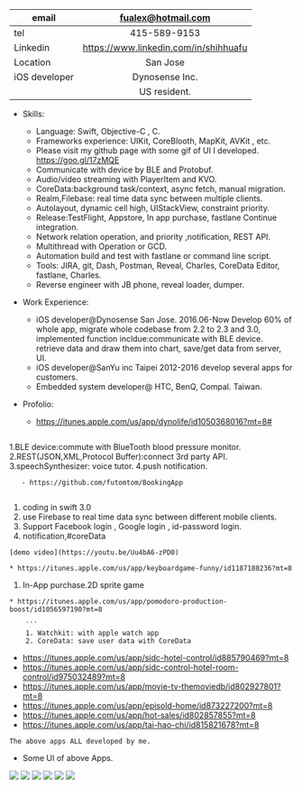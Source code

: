 | email      | fualex@hotmail.com |
|-----------|:------------:|
| tel | 415-589-9153  |
| Linkedin | https://www.linkedin.com/in/shihhuafu  |
| Location | San Jose  |
| iOS developer | Dynosense Inc. |
|  |US resident. |

 

* Skills: 
    * Language: Swift, Objective-C , C.
    * Frameworks experience: UIKit, CoreBlooth, MapKit, AVKit , etc.
    * Please visit my github page with some gif of UI I developed.  https://goo.gl/17zMQE    
	* Communicate with device by BLE and Protobuf.  
	* Audio/video streaming with PlayerItem and KVO. 
	* CoreData:background task/context, async fetch, manual migration.
	* Realm,Filebase: real time data sync between multiple clients.
	* Autolayout, dynamic cell high, UIStackView, constraint priority.     
	* Release:TestFlight, Appstore, In app purchase, fastlane Continue integration.
	* Network relation operation, and priority ,notification, REST API. 
	* Multithread with Operation or GCD. 
	* Automation build and test with fastlane or command line script. 
	* Tools: JIRA, git, Dash, Postman, Reveal, Charles, CoreData Editor, fastlane, Charles. 
	* Reverse engineer with JB phone, reveal loader, dumper. 

* Work Experience:
   * iOS developer@Dynosense San Jose.  2016.06-Now 
     Develop 60% of whole app, migrate whole codebase from 2.2 to 2.3 and 3.0, implemented function incldue:communicate with BLE device.
     retrieve data and draw them into chart, save/get data from server, UI.  
   * iOS developer@SanYu inc Taipei 2012-2016 develop several apps for customers.  
   * Embedded system developer@ HTC, BenQ, Compal. Taiwan. 

* Profolio:  
   - https://itunes.apple.com/us/app/dynolife/id1050368016?mt=8#
   ```
1.BLE device:commute with BlueTooth blood pressure monitor.    
2.REST(JSON,XML,Protocol Buffer):connect 3rd party API. 
3.speechSynthesizer: voice tutor. 
4.push notification. 
```
   - https://github.com/futomtom/BookingApp
  
   ```
 1. coding in swift 3.0 
 2. use Firebase to real time data sync between different mobile clients.  
 3. Support Facebook login , Google login , id-password login.
 4.  notification,#coreData 
 ```
 [demo video](https://youtu.be/Uu4bA6-zPD0)

 * https://itunes.apple.com/us/app/keyboardgame-funny/id1187188236?mt=8
```
   1. In-App purchase.2D sprite game  
 ```
 * https://itunes.apple.com/us/app/pomodoro-production-boost/id1056597190?mt=8
 
     ```
     1. Watchkit: with apple watch app
     2. CoreData: save user data with CoreData
```
  - https://itunes.apple.com/us/app/sidc-hotel-control/id885790469?mt=8
  - https://itunes.apple.com/us/app/sidc-control-hotel-room-control/id975032489?mt=8
  - https://itunes.apple.com/us/app/movie-tv-themoviedb/id802927801?mt=8
  - https://itunes.apple.com/us/app/episold-home/id873227200?mt=8
  - https://itunes.apple.com/us/app/hot-sales/id802857855?mt=8
  - https://itunes.apple.com/us/app/tai-hao-chi/id815821678?mt=8
   ```
   The above apps ALL developed by me. 
   ```

* Some UI of above Apps. 

![](https://github.com/futomtom/profile/raw/master/ui1.gif)
![](https://github.com/futomtom/profile/raw/master/ui2.gif)
![](https://github.com/futomtom/profile/raw/master/ui3.gif)
![](https://github.com/futomtom/profile/raw/master/ui4.gif)
![](https://github.com/futomtom/profile/raw/master/ui5.gif)
![](https://github.com/futomtom/profile/raw/master/demo.gif)


 